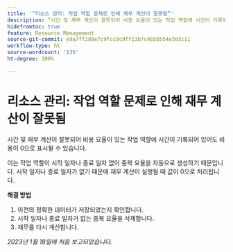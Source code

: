 ```yaml
---
title: '“리소스 관리: 작업 역할 문제로 인해 재무 계산이 잘못됨”'
description: “시간 및 재무 계산이 잘못되어 비용 요율이 있는 작업 역할에 시간이 기록되어 있어도 비용이 0으로 표시될 수 있습니다.”
hidefromtoc: true
feature: Resource Management
source-git-commit: e9a7ff289e7c9fcc9c9ff13b7c4b5b554e303c11
workflow-type: ht
source-wordcount: '135'
ht-degree: 100%

---
```



# 리소스 관리: 작업 역할 문제로 인해 재무 계산이 잘못됨

시간 및 재무 계산이 잘못되어 비용 요율이 있는 작업 역할에 시간이 기록되어 있어도 비용이 0으로 표시될 수 있습니다.

이는 작업 역할이 시작 일자나 종료 일자 없이 중복 요율을 자동으로 생성하기 때문입니다. 시작 일자나 종료 일자가 없기 때문에 재무 계산이 실행될 때 값이 0으로 처리됩니다.

**해결 방법**

1. 이전의 정확한 데이터가 저장되었는지 확인합니다.
1. 시작 일자나 종료 일자가 없는 중복 요율을 삭제합니다.
1. 재무를 다시 계산합니다.

_2023년 1월 18일에 처음 보고되었습니다._
